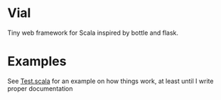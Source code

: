# Vial
Tiny web framework for Scala inspired by bottle and flask.

# Examples
See [Test.scala](src/test/scala/Test.scala) for an example on how things work, at least until I write proper documentation
